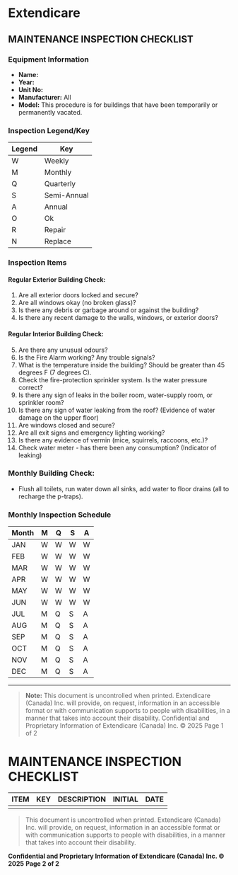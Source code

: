 # Extendicare
## MAINTENANCE INSPECTION CHECKLIST

### Equipment Information
- **Name:**
- **Year:**
- **Unit No:**
- **Manufacturer:** All
- **Model:** This procedure is for buildings that have been temporarily or permanently vacated.

### Inspection Legend/Key
| Legend | Key         |
|--------|-------------|
| W      | Weekly      |
| M      | Monthly     |
| Q      | Quarterly   |
| S      | Semi-Annual |
| A      | Annual      |
| O      | Ok          |
| R      | Repair      |
| N      | Replace     |

### Inspection Items

#### Regular Exterior Building Check:
1. Are all exterior doors locked and secure?
2. Are all windows okay (no broken glass)?
3. Is there any debris or garbage around or against the building?
4. Is there any recent damage to the walls, windows, or exterior doors?

#### Regular Interior Building Check:
5. Are there any unusual odours?
6. Is the Fire Alarm working? Any trouble signals?
7. What is the temperature inside the building? Should be greater than 45 degrees F (7 degrees C).
8. Check the fire-protection sprinkler system. Is the water pressure correct?
9. Is there any sign of leaks in the boiler room, water-supply room, or sprinkler room?
10. Is there any sign of water leaking from the roof? (Evidence of water damage on the upper floor)
11. Are windows closed and secure?
12. Are all exit signs and emergency lighting working?
13. Is there any evidence of vermin (mice, squirrels, raccoons, etc.)?
14. Check water meter - has there been any consumption? (Indicator of leaking)

### Monthly Building Check:
- Flush all toilets, run water down all sinks, add water to floor drains (all to recharge the p-traps).

### Monthly Inspection Schedule
| Month | M | Q | S | A |
|-------|---|---|---|---|
| JAN   | W | W | W | W |
| FEB   | W | W | W | W |
| MAR   | W | W | W | W |
| APR   | W | W | W | W |
| MAY   | W | W | W | W |
| JUN   | W | W | W | W |
| JUL   | M | Q | S | A |
| AUG   | M | Q | S | A |
| SEP   | M | Q | S | A |
| OCT   | M | Q | S | A |
| NOV   | M | Q | S | A |
| DEC   | M | Q | S | A |

----

> **Note:** This document is uncontrolled when printed. Extendicare (Canada) Inc. will provide, on request, information in an accessible format or with communication supports to people with disabilities, in a manner that takes into account their disability.
> Confidential and Proprietary Information of Extendicare (Canada) Inc. © 2025
> Page 1 of 2

# MAINTENANCE INSPECTION CHECKLIST

| ITEM | KEY | DESCRIPTION | INITIAL | DATE |
|------|-----|-------------|---------|------|
|      |     |             |         |      |

> This document is uncontrolled when printed. Extendicare (Canada) Inc. will provide, on request, information in an accessible format or with communication supports to people with disabilities, in a manner that takes into account their disability.

**Confidential and Proprietary Information of Extendicare (Canada) Inc. © 2025**
**Page 2 of 2**